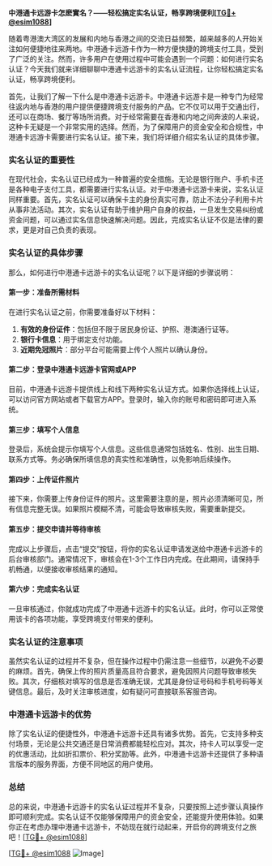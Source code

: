 **中港通卡远游卡怎麽實名？——轻松搞定实名认证，畅享跨境便利[[TG💪+ @esim1088](https://t.me/s/esim1088)]**

随着粤港澳大湾区的发展和内地与香港之间的交流日益频繁，越来越多的人开始关注如何便捷地往来两地。中港通卡远游卡作为一种方便快捷的跨境支付工具，受到了广泛的关注。然而，许多用户在使用过程中可能会遇到一个问题：如何进行实名认证？今天我们就来详细聊聊中港通卡远游卡的实名认证流程，让你轻松搞定实名认证，畅享跨境便利。

首先，让我们了解一下什么是中港通卡远游卡。中港通卡远游卡是一种专门为经常往返内地与香港的用户提供便捷跨境支付服务的产品。它不仅可以用于交通出行，还可以在商场、餐厅等场所消费。对于经常需要在香港和内地之间奔波的人来说，这种卡无疑是一个非常实用的选择。然而，为了保障用户的资金安全和合规性，中港通卡远游卡需要进行实名认证。接下来，我们将详细介绍实名认证的具体步骤。

### 实名认证的重要性

在现代社会，实名认证已经成为一种普遍的安全措施。无论是银行账户、手机卡还是各种电子支付工具，都需要进行实名认证。对于中港通卡远游卡来说，实名认证同样重要。首先，实名认证可以确保卡主的身份真实可靠，防止不法分子利用卡片从事非法活动。其次，实名认证有助于维护用户自身的权益，一旦发生交易纠纷或资金问题，可以通过实名信息快速解决问题。因此，完成实名认证不仅是法律的要求，更是对自己负责的表现。

### 实名认证的具体步骤

那么，如何进行中港通卡远游卡的实名认证呢？以下是详细的步骤说明：

#### 第一步：准备所需材料

在进行实名认证之前，你需要准备好以下材料：
1. **有效的身份证件**：包括但不限于居民身份证、护照、港澳通行证等。
2. **银行卡信息**：用于绑定支付功能。
3. **近期免冠照片**：部分平台可能需要上传个人照片以确认身份。

#### 第二步：登录中港通卡远游卡官网或APP

目前，中港通卡远游卡提供线上和线下两种实名认证方式。如果你选择线上认证，可以访问官方网站或者下载官方APP。登录时，输入你的账号和密码即可进入系统。

#### 第三步：填写个人信息

登录后，系统会提示你填写个人信息。这些信息通常包括姓名、性别、出生日期、联系方式等。务必确保所填信息的真实性和准确性，以免影响后续操作。

#### 第四步：上传证件照片

接下来，你需要上传身份证件的照片。这里需要注意的是，照片必须清晰可见，所有信息完整无误。如果照片模糊不清，可能会导致审核失败，需要重新提交。

#### 第五步：提交申请并等待审核

完成以上步骤后，点击“提交”按钮，将你的实名认证申请发送给中港通卡远游卡的后台审核部门。通常情况下，审核会在1-3个工作日内完成。在此期间，请保持手机畅通，以便接收审核结果的通知。

#### 第六步：完成实名认证

一旦审核通过，你就成功完成了中港通卡远游卡的实名认证。此时，你可以正常使用该卡的各项功能，享受跨境支付带来的便利。

### 实名认证的注意事项

虽然实名认证的过程并不复杂，但在操作过程中仍需注意一些细节，以避免不必要的麻烦。首先，确保上传的照片质量高且符合要求，避免因照片问题导致审核失败。其次，仔细核对填写的信息是否准确无误，尤其是身份证号码和手机号码等关键信息。最后，及时关注审核进度，如有疑问可直接联系客服咨询。

### 中港通卡远游卡的优势

除了实名认证的便捷性外，中港通卡远游卡还具有诸多优势。首先，它支持多种支付场景，无论是公共交通还是日常消费都能轻松应对。其次，持卡人可以享受一定的优惠活动，比如折扣票价、积分奖励等。此外，中港通卡远游卡还提供了多种语言版本的服务界面，方便不同地区的用户使用。

### 总结

总的来说，中港通卡远游卡的实名认证过程并不复杂，只要按照上述步骤认真操作即可顺利完成。实名认证不仅能够保障用户的资金安全，还能提升使用体验。如果你正在考虑办理中港通卡远游卡，不妨现在就行动起来，开启你的跨境支付之旅吧！[[TG💪+ @esim1088](https://t.me/s/esim1088)]

[[TG💪+ @esim1088](https://t.me/s/esim1088) ![Image](https://i.postimg.cc/4NQfJmqS/Snipaste-2025-05-13-00-14-12.png)]